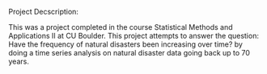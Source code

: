 
Project Decscription:

This was a project completed in the course Statistical Methods and Applications II at CU Boulder.  This project attempts to answer the question: Have the frequency of natural disasters been increasing over time? by doing a time series analysis on natural disaster data going back up to 70 years. 

